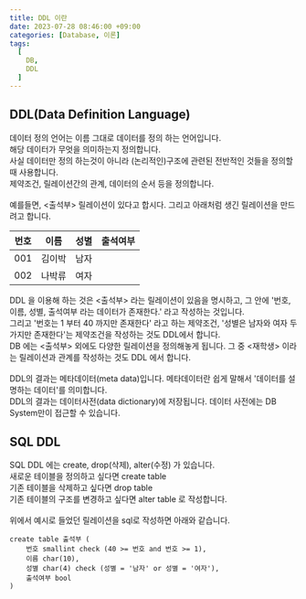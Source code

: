 ```yaml
---
title: DDL 이란
date: 2023-07-28 08:46:00 +09:00
categories: [Database, 이론]
tags:
  [
    DB,
	DDL
  ]
---
```


## DDL(Data Definition Language)
데이터 정의 언어는 이름 그대로 데이터를 정의 하는 언어입니다.<br>
해당 데이터가 무엇을 의미하는지 정의합니다. <br>
사실 데이터만 정의 하는것이 아니라 (논리적인)구조에 관련된 전반적인 것들을 정의할 때 사용합니다.<br>
제약조건, 릴레이션간의 관계, 데이터의 순서 등을 정의합니다.<br>
<br>
예를들면, \<출석부\> 릴레이션이 있다고 합시다. 그리고 아래처럼 생긴 릴레이션을 만드려고 합니다.<br>

번호|이름|성별|출석여부
---|---|---|---
001|김이박|남자|
002|나박류|여자|

DDL 을 이용해 하는 것은 \<출석부\> 라는 릴레이션이 있음을 명시하고,
그 안에 '번호, 이름, 성별, 출석여부 라는 데이터가 존재한다.' 라고 작성하는 것입니다.<br>
그리고 '번호는 1 부터 40 까지만 존재한다' 라고 하는 제약조건, '성별은 남자와 여자 두 가지만 존재한다'는 제약조건을 작성하는 것도 DDL에서 합니다.<br>
DB 에는 \<출석부\> 외에도 다양한 릴레이션을 정의해놓게 됩니다. 그 중 \<재학생\> 이라는 릴레이션과 관계를 작성하는 것도 DDL 에서 합니다.<br>
<br>
DDL의 결과는 메타데이터(meta data)입니다. 메타데이터란 쉽게 말해서 '데이터를 설명하는 데이터'를 의미합니다.<br>
DDL의 결과는 데이터사전(data dictionary)에 저장됩니다. 데이터 사전에는 DB System만이 접근할 수 있습니다.<br>
 
## SQL DDL
SQL DDL 에는 create, drop(삭제), alter(수정) 가 있습니다.<br>
새로운 테이블을 정의하고 싶다면 create table <br>
기존 테이블을 삭제하고 싶다면 drop table<br>
기존 테이블의 구조를 변경하고 싶다면 alter table 로 작성합니다.<br>
<br>
위에서 예시로 들었던 릴레이션을 sql로 작성하면 아래와 같습니다.<br>
```
create table 출석부 (
	번호 smallint check (40 >= 번호 and 번호 >= 1),
	이름 char(10),
	성별 char(4) check (성별 = '남자' or 성별 = '여자'),
	출석여부 bool
)
```
